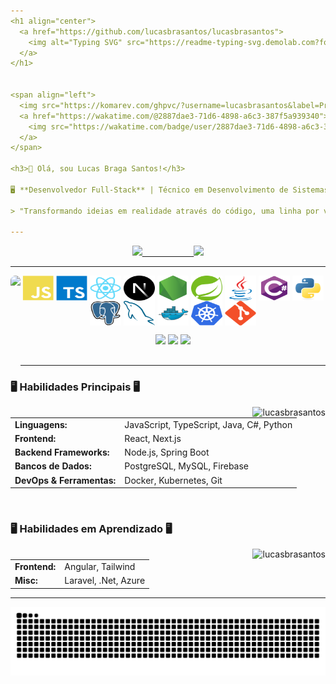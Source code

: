 ```yaml
---
<h1 align="center">
  <a href="https://github.com/lucasbrasantos/lucasbrasantos">
    <img alt="Typing SVG" src="https://readme-typing-svg.demolab.com?font=Chakra+Petch&size=38&duration=4000&pause=700&color=13F7E5&background=98E8FF00&center=true&vCenter=true&random=false&width=1012&height=64&lines=Hello+there!+%F0%9F%91%8B;I'm+Lucas+Braga+Santos+%F0%9F%91%A8%E2%80%8D%F0%9F%92%BB">
  </a>
</h1>


<span align="left">
  <img src="https://komarev.com/ghpvc/?username=lucasbrasantos&label=Profile%20views&color=0e75b6&style=flat" alt="lucasbrasantos" />
  <a href="https://wakatime.com/@2887dae3-71d6-4898-a6c3-387f5a939340">
    <img src="https://wakatime.com/badge/user/2887dae3-71d6-4898-a6c3-387f5a939340.svg" alt="Total time coded since Jun 12 2024" />
  </a>
</span>

<h3>👋 Olá, sou Lucas Braga Santos!</h3>

🖥️ **Desenvolvedor Full-Stack** | Técnico em Desenvolvimento de Sistemas 🖥️

> "Transformando ideias em realidade através do código, uma linha por vez. 🚀"

---
```


<a href="https://github.com/lucasbrasantos">
  <div align="center">
      <img height="160em" src="https://github-readme-stats.vercel.app/api?username=lucasbrasantos&show_icons=true&theme=blue-green&count_private=true&include_all_commits=true"/>
      &nbsp;&nbsp;&nbsp;&nbsp;&nbsp;&nbsp;&nbsp;&nbsp;&nbsp;&nbsp;&nbsp;&nbsp;&nbsp;&nbsp;&nbsp;&nbsp;&nbsp;&nbsp;&nbsp;
      <img height="160em" src="https://github-readme-stats.vercel.app/api/top-langs/?username=lucasbrasantos&layout=compact&langs_count=8&theme=blue-green"/>    
  </div>
</a>
  
---

<img align="left" height="150" style="border-radius:50px;" src="coding-dog.gif">

<p align="center">
    <!-- JavaScript and Frameworks -->
    <img align="center" height="40" width="50" src="https://raw.githubusercontent.com/devicons/devicon/master/icons/javascript/javascript-plain.svg">
    <img align="center" height="40" width="50" src="https://raw.githubusercontent.com/devicons/devicon/master/icons/typescript/typescript-original.svg">
    <img align="center" height="40" width="50" src="https://raw.githubusercontent.com/devicons/devicon/master/icons/react/react-original.svg">
    <img align="center" height="40" width="50" src="https://raw.githubusercontent.com/devicons/devicon/master/icons/nextjs/nextjs-original.svg">
    <!-- Backend -->
    <img align="center" height="40" width="50" src="https://raw.githubusercontent.com/devicons/devicon/master/icons/nodejs/nodejs-original.svg">
    <img align="center" height="40" width="50" src="https://raw.githubusercontent.com/devicons/devicon/master/icons/spring/spring-original.svg">
    <img align="center" height="40" width="50" src="https://raw.githubusercontent.com/devicons/devicon/master/icons/java/java-original.svg">
    <img align="center" height="40" width="50" src="https://raw.githubusercontent.com/devicons/devicon/master/icons/csharp/csharp-original.svg">
    <img align="center" height="40" width="50" src="https://raw.githubusercontent.com/devicons/devicon/master/icons/python/python-original.svg">
    <!-- Databases -->
    <img align="center" height="40" width="50" src="https://raw.githubusercontent.com/devicons/devicon/master/icons/postgresql/postgresql-original.svg">
    <img align="center" height="40" width="50" src="https://raw.githubusercontent.com/devicons/devicon/master/icons/mysql/mysql-original.svg">
    <!-- DevOps & Tools -->
    <img align="center" height="40" width="50" src="https://raw.githubusercontent.com/devicons/devicon/master/icons/docker/docker-original.svg">
    <img align="center" height="40" width="50" src="https://raw.githubusercontent.com/devicons/devicon/master/icons/kubernetes/kubernetes-plain.svg">
    <img align="center" height="40" width="50" src="https://raw.githubusercontent.com/devicons/devicon/master/icons/git/git-original.svg">
</p>




<p align="center">
    <a href="https://instagram.com/lucas_bragasantos/" target="_blank"><img src="https://img.shields.io/badge/-Instagram-%23E4405F?style=for-the-badge&logo=instagram&logoColor=white" target="_blank"></a>
    <a href="https://www.linkedin.com/in/lucasbrasantos/" target="_blank"><img src="https://img.shields.io/badge/-LinkedIn-%230077B5?style=for-the-badge&logo=linkedin&logoColor=white" target="_blank"></a>
    <a href="mailto:lucasbrasantos@gmail.com" target="_blank"><img src="https://img.shields.io/badge/Gmail-D14836?style=for-the-badge&logo=gmail&logoColor=white" target="_blank"></a>
</p>


##
---

<div align="left">
  
  ### 🖥️ **Habilidades Principais** 🖥️
  <img align="right" src="https://github-profile-trophy.vercel.app/?username=lucasbrasantos&theme=darkhub&row=1&column=3" alt="lucasbrasantos" />
  
  <table>
    <tr>
        <td><strong>Linguagens:</strong></td>
        <td>JavaScript, TypeScript, Java, C#, Python</td>
    </tr>
    <tr>
        <td><strong>Frontend:</strong></td>
        <td>React, Next.js</td>
    </tr>
    <tr>
        <td><strong>Backend Frameworks:</strong></td>
        <td>Node.js, Spring Boot</td>
    </tr>
    <tr>
        <td><strong>Bancos de Dados:</strong></td>
        <td>PostgreSQL, MySQL, Firebase</td>
    </tr>
    <tr>
        <td><strong>DevOps & Ferramentas:</strong></td>
        <td>Docker, Kubernetes, Git</td>
    </tr>
</table>


</div>
<br>
<div align="left">

  ### 🖥️ **Habilidades em Aprendizado** 🖥️
  <img align="right" src="https://github-readme-stats.vercel.app/api/wakatime?username=lucasbrasantos&langs_count=8&theme=blue-green" alt="lucasbrasantos" />
  
  <table>
    <tr>
      <td><strong>Frontend:</strong></td>
      <td>Angular, Tailwind</td>
    </tr>
    <tr>
      <td><strong>Misc:</strong></td>
      <td>Laravel, .Net, Azure</td>
    </tr>
  </table>
</div>




---
<div align="center">
<picture>
  <source
    media="(prefers-color-scheme: dark)"
    srcset="https://raw.githubusercontent.com/lucasbrasantos/lucasbrasantos/output/github-contribution-grid-snake-dark.svg"
  />
  <source
    media="(prefers-color-scheme: light)"
    srcset="https://raw.githubusercontent.com/lucasbrasantos/lucasbrasantos/output/github-contribution-grid-snake.svg"
  />
  <img
    alt="github contribution grid snake animation"
    src="https://raw.githubusercontent.com/lucasbrasantos/lucasbrasantos/output/github-contribution-grid-snake.svg"
  />
</picture>

</div>

